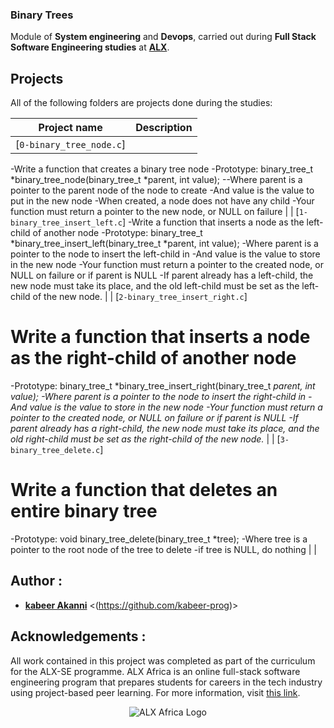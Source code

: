 ### Binary Trees

Module of **System engineering** and **Devops**, carried out during **Full Stack Software Engineering studies** at **[ALX](https://www.alxafrica.com/)**.

## Projects
All of the following folders are projects done during the studies:

| Project name | Description |
| ------------ | ----------- |
| [`0-binary_tree_node.c`]
-Write a function that creates a binary tree node
-Prototype: binary_tree_t *binary_tree_node(binary_tree_t *parent, int value);
--Where parent is a pointer to the parent node of the node to create
-And value is the value to put in the new node
-When created, a node does not have any child
-Your function must return a pointer to the new node, or NULL on failure |
| [`1-binary_tree_insert_left.c`]
-Write a function that inserts a node as the left-child of another node
-Prototype: binary_tree_t *binary_tree_insert_left(binary_tree_t *parent, int value);
-Where parent is a pointer to the node to insert the left-child in
-And value is the value to store in the new node
-Your function must return a pointer to the created node, or NULL on failure or if parent is NULL
-If parent already has a left-child, the new node must take its place, and the old left-child must be set as the left-child of the new node. |
| [`2-binary_tree_insert_right.c`]
# Write a function that inserts a node as the right-child of another node

-Prototype: binary_tree_t *binary_tree_insert_right(binary_tree_t *parent, int value);
-Where parent is a pointer to the node to insert the right-child in
-And value is the value to store in the new node
-Your function must return a pointer to the created node, or NULL on failure or if parent is NULL
-If parent already has a right-child, the new node must take its place, and the old right-child must be set as the right-child of the new node.* |
| [`3-binary_tree_delete.c`]
# Write a function that deletes an entire binary tree

-Prototype: void binary_tree_delete(binary_tree_t *tree);
-Where tree is a pointer to the root node of the tree to delete
-if tree is NULL, do nothing |
| 

## Author :
* **[kabeer Akanni](https://twitter.com/akannikabeer)** <(https://github.com/kabeer-prog)>


## Acknowledgements :

All work contained in this project was completed as part of the curriculum for the ALX-SE programme. ALX Africa is an online full-stack software engineering program that prepares students for careers in the tech industry using project-based peer learning. For more information, visit [this link](https://www.alxafrica.com//).


<p align="center">
  <img src="http://www.alxafrica.com/wp-content/uploads/2022/01/header-logo.png"
    alt="ALX Africa Logo"
  >
  </p>
